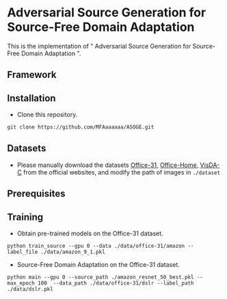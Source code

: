 # Adversarial Source Generation for Source-Free Domain Adaptation
This is the implementation of " Adversarial Source Generation for Source-Free Domain Adaptation ".
## Framework
## Installation
* Clone this repository.
```bash
git clone https://github.com/MFAaaaaaa/ASOGE.git
```
## Datasets
* Please manually download the datasets [Office-31](https://drive.google.com/file/d/0B4IapRTv9pJ1WGZVd1VDMmhwdlE/view), [Office-Home](https://drive.google.com/file/d/0B81rNlvomiwed0V1YUxQdC1uOTg/view), [VisDA-C](https://github.com/VisionLearningGroup/taskcv-2017-public/tree/master/classification) from the official websites, and modify the path of images in ``` ./dataset ```
## Prerequisites

## Training
* Obtain pre-trained models on the Office-31 dataset.
```
python train_source --gpu 0 --data ./data/office-31/amazon --label_file ./data/amazon_9_1.pkl
```
* Source-Free Domain Adaptation on the Office-31 dataset.
```
python main --gpu 0 --source_path ./amazon_resnet_50_best.pkl --max_epoch 100  --data_path ./data/office-31/dslr --label_path ./data/dslr.pkl
```
